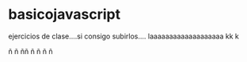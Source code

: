 # basicojavascript
ejercicios de clase....si consigo subirlos....
laaaaaaaaaaaaaaaaaaa
kk
k


ñ
ñ
ññ
ñ
ñ
ñ
ñ
